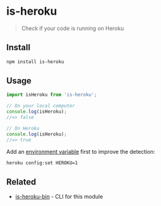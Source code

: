 # is-heroku

> Check if your code is running on Heroku

## Install

```sh
npm install is-heroku
```

## Usage

```js
import isHeroku from 'is-heroku';

// On your local computer
console.log(isHeroku);
//=> false

// On Heroku
console.log(isHeroku);
//=> true
```

Add an [environment variable](https://devcenter.heroku.com/articles/config-vars) first to improve the detection:

```sh
heroku config:set HEROKU=1
```

## Related

- [is-heroku-bin](https://github.com/shian15810/is-heroku-bin) - CLI for this module
